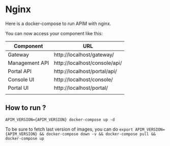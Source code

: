 # Nginx

Here is a docker-compose to run APIM with nginx.

You can now access your component like this:

| Component      	| URL                      	            |
|----------------	|--------------------------	            |
| Gateway        	| http://localhost/gateway/ 	        |
| Management API 	| http://localhost/console/api/      |
| Portal API 	    | http://localhost/portal/api/          |
| Console UI 	    | http://localhost/console/             |
| Portal UI 	    | http://localhost/portal/              |
|                	|                          	            |

## How to run ?

`APIM_VERSION={APIM_VERSION} docker-compose up -d ` 

To be sure to fetch last version of images, you can do
`export APIM_VERSION={APIM_VERSION} && docker-compose down -v && docker-compose pull && docker-compose up`

